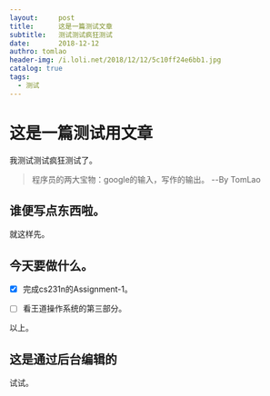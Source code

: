 ```yaml
---
layout:     post
title:      这是一篇测试文章
subtitle:   测试测试疯狂测试
date:       2018-12-12
authro: tomlao
header-img: /i.loli.net/2018/12/12/5c10ff24e6bb1.jpg
catalog: true
tags:
  - 测试
---
```


# 这是一篇测试用文章

我测试测试疯狂测试了。

> 程序员的两大宝物：google的输入，写作的输出。
> --By TomLao

## 谁便写点东西啦。

就这样先。

## 今天要做什么。

- [x] 完成cs231n的Assignment-1。

- [ ] 看王道操作系统的第三部分。

以上。

## 这是通过后台编辑的

试试。
